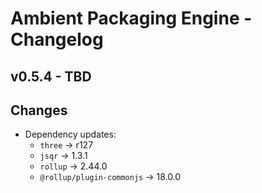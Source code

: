 # Ambient Packaging Engine - Changelog

## v0.5.4 - TBD

## Changes

- Dependency updates:
  - `three` -> r127
  - `jsqr` -> 1.3.1
  - `rollup` -> 2.44.0
  - `@rollup/plugin-commonjs` -> 18.0.0
